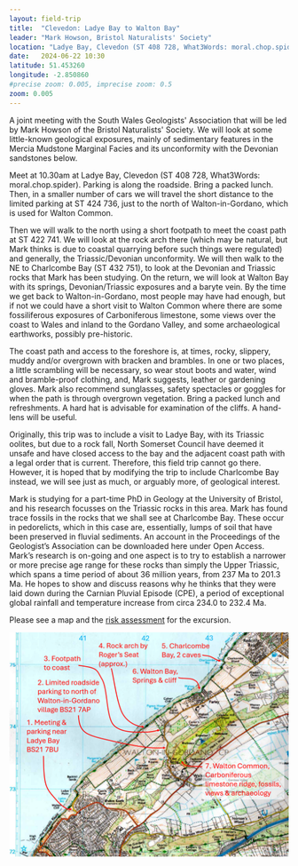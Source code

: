 ```yaml
---
layout: field-trip
title:  "Clevedon: Ladye Bay to Walton Bay"
leader: "Mark Howson, Bristol Naturalists' Society"
location: "Ladye Bay, Clevedon (ST 408 728, What3Words: moral.chop.spider)"
date:   2024-06-22 10:30
latitude: 51.453260
longitude: -2.850860
#precise zoom: 0.005, imprecise zoom: 0.5
zoom: 0.005
---
```


A joint meeting with the South Wales Geologists' Association that will be led by Mark Howson of the Bristol Naturalists' Society. We will look at some little-known geological exposures, mainly of sedimentary features in the Mercia Mudstone Marginal Facies and its unconformity with the Devonian sandstones below.

Meet at 10.30am at Ladye Bay, Clevedon (ST 408 728, What3Words: moral.chop.spider). Parking is along the roadside. Bring a packed lunch. Then, in a smaller number of cars we will travel the short distance to the limited parking at ST 424 736, just to the north of Walton-in-Gordano, which is used for Walton Common.

Then we will walk to the north using a short footpath to meet the coast path at ST 422 741. We will look at the rock arch there (which may be natural, but Mark thinks is due to coastal quarrying before such things were regulated) and generally, the Triassic/Devonian unconformity. We will then walk to the NE to Charlcombe Bay (ST 432 751), to look at the Devonian and Triassic rocks that Mark has been studying. On the return, we will look at Walton Bay with its springs, Devonian/Triassic exposures and a baryte vein. By the time we get back to Walton-in-Gordano, most people may have had enough, but if not we could have a short visit to Walton Common where there are some fossiliferous exposures of Carboniferous limestone, some views over the coast to Wales and inland to the Gordano Valley, and some archaeological earthworks, possibly pre-historic.

The coast path and access to the foreshore is, at times, rocky, slippery, muddy and/or overgrown with bracken and brambles. In one or two places, a little scrambling will be necessary, so wear stout boots and water, wind and bramble-proof clothing, and, Mark suggests, leather or gardening gloves. Mark also recommend sunglasses, safety spectacles or goggles for when the path is through overgrown vegetation. Bring a packed lunch and refreshments. A hard hat is advisable for examination of the cliffs. A hand-lens will be useful.

Originally, this trip was to include a visit to Ladye Bay, with its Triassic oolites, but due to a rock fall, North Somerset Council have deemed it unsafe and have closed access to the bay and the adjacent coast path with a legal order that is current. Therefore, this field trip cannot go there. However, it is hoped that by modifying the trip to include Charlcombe Bay instead, we will see just as much, or arguably more, of geological interest.

Mark is studying for a part-time PhD in Geology at the University of Bristol, and his research focusses on the Triassic rocks in this area. Mark has found trace fossils in the rocks that we shall see at Charlcombe Bay. These occur in pedorelicts, which in this case are, essentially, lumps of soil that have been preserved in fluvial sediments. An account in the Proceedings of the Geologist’s Association can be downloaded here under Open Access. Mark’s research is on-going and one aspect is to try to establish a narrower or more precise age range for these rocks than simply the Upper Triassic, which spans a time period of about 36 million years, from 237 Ma to 201.3 Ma. He hopes to show and discuss reasons why he thinks that they were laid down during the Carnian Pluvial Episode (CPE), a period of exceptional global rainfall and temperature increase from circa 234.0 to 232.4 Ma.

Please see a map and the <a href="/assets/swga_field_trip_20240622_risk_assessment final.docx">risk assessment</a> for the excursion.

<img src="/assets/2024-clevedon-trip-map.png">